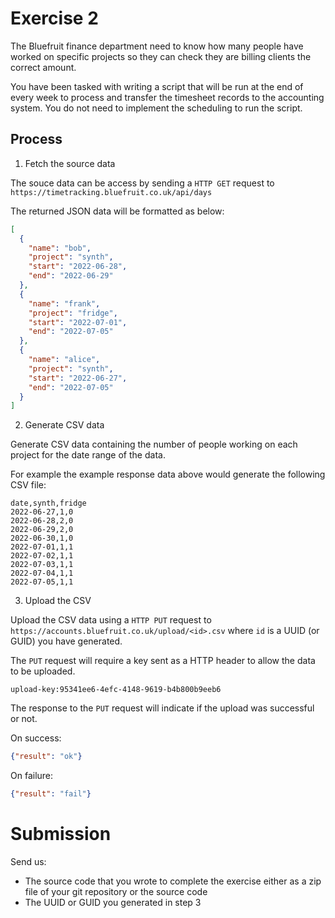 # Exercise 2

The Bluefruit finance department need to know how many people have worked on specific projects so they can check they are billing clients the correct amount.

You have been tasked with writing a script that will be run at the end of every week to process and transfer the timesheet records to the accounting system. You do not need to implement the scheduling to run the script.

## Process

1. Fetch the source data

The souce data can be access by sending a ```HTTP GET``` request to ```https://timetracking.bluefruit.co.uk/api/days```

The returned JSON data will be formatted as below:

```json
[
  {
    "name": "bob",
    "project": "synth",
    "start": "2022-06-28",
    "end": "2022-06-29"
  },
  {
    "name": "frank",
    "project": "fridge",
    "start": "2022-07-01",
    "end": "2022-07-05"
  },
  {
    "name": "alice",
    "project": "synth",
    "start": "2022-06-27",
    "end": "2022-07-05"
  }
]
```

2. Generate CSV data

Generate CSV data containing the number of people working on each project for the date range of the data.

For example the example response data above would generate the following CSV file:

```csv
date,synth,fridge
2022-06-27,1,0
2022-06-28,2,0
2022-06-29,2,0
2022-06-30,1,0
2022-07-01,1,1
2022-07-02,1,1
2022-07-03,1,1
2022-07-04,1,1
2022-07-05,1,1
```

3. Upload the CSV

Upload the CSV data using a ```HTTP PUT``` request to ```https://accounts.bluefruit.co.uk/upload/<id>.csv``` where ```id``` is a UUID (or GUID) you have generated.

The ```PUT``` request will require a key sent as a HTTP header to allow the data to be uploaded.

```upload-key:95341ee6-4efc-4148-9619-b4b800b9eeb6```

The response to the ```PUT``` request will indicate if the upload was successful or not.

On success:
```json
{"result": "ok"}
```

On failure:
```json
{"result": "fail"}
```

# Submission

Send us:
* The source code that you wrote to complete the exercise either as a zip file of your git repository or the source code
* The UUID or GUID you generated in step 3